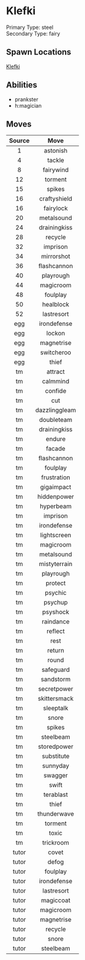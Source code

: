 # Klefki  
Primary Type: steel  
Secondary Type: fairy  
  
## Spawn Locations  
[Klefki](/data/spawn_presets/klefki.md)  
  
## Abilities  
  * prankster
  * h:magician
  
  
## Moves  
  
| Source | Move |  
|:---:|:---:|  
| 1 | astonish |  
| 4 | tackle |  
| 8 | fairywind |  
| 12 | torment |  
| 15 | spikes |  
| 16 | craftyshield |  
| 16 | fairylock |  
| 20 | metalsound |  
| 24 | drainingkiss |  
| 28 | recycle |  
| 32 | imprison |  
| 34 | mirrorshot |  
| 36 | flashcannon |  
| 40 | playrough |  
| 44 | magicroom |  
| 48 | foulplay |  
| 50 | healblock |  
| 52 | lastresort |  
| egg | irondefense |  
| egg | lockon |  
| egg | magnetrise |  
| egg | switcheroo |  
| egg | thief |  
| tm | attract |  
| tm | calmmind |  
| tm | confide |  
| tm | cut |  
| tm | dazzlinggleam |  
| tm | doubleteam |  
| tm | drainingkiss |  
| tm | endure |  
| tm | facade |  
| tm | flashcannon |  
| tm | foulplay |  
| tm | frustration |  
| tm | gigaimpact |  
| tm | hiddenpower |  
| tm | hyperbeam |  
| tm | imprison |  
| tm | irondefense |  
| tm | lightscreen |  
| tm | magicroom |  
| tm | metalsound |  
| tm | mistyterrain |  
| tm | playrough |  
| tm | protect |  
| tm | psychic |  
| tm | psychup |  
| tm | psyshock |  
| tm | raindance |  
| tm | reflect |  
| tm | rest |  
| tm | return |  
| tm | round |  
| tm | safeguard |  
| tm | sandstorm |  
| tm | secretpower |  
| tm | skittersmack |  
| tm | sleeptalk |  
| tm | snore |  
| tm | spikes |  
| tm | steelbeam |  
| tm | storedpower |  
| tm | substitute |  
| tm | sunnyday |  
| tm | swagger |  
| tm | swift |  
| tm | terablast |  
| tm | thief |  
| tm | thunderwave |  
| tm | torment |  
| tm | toxic |  
| tm | trickroom |  
| tutor | covet |  
| tutor | defog |  
| tutor | foulplay |  
| tutor | irondefense |  
| tutor | lastresort |  
| tutor | magiccoat |  
| tutor | magicroom |  
| tutor | magnetrise |  
| tutor | recycle |  
| tutor | snore |  
| tutor | steelbeam |  
  
